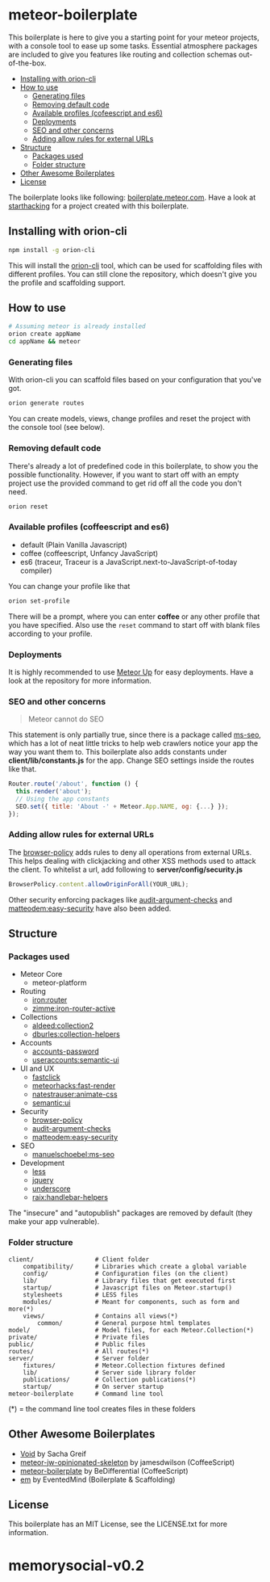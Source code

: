 # meteor-boilerplate

This boilerplate is here to give you a starting point for your meteor projects, with a console tool to ease up some tasks. Essential atmosphere packages are included to give you features like routing and collection schemas out-of-the-box.  

<!-- toc -->

* [Installing with orion-cli](#installing-with-orion-cli)
* [How to use](#how-to-use)
  * [Generating files](#generating-files)
  * [Removing default code](#removing-default-code)
  * [Available profiles (cofeescript and es6)](#available-profiles-cofeescript-and-es6)
  * [Deployments](#deployments)
  * [SEO and other concerns](#seo-and-other-concerns)
  * [Adding allow rules for external URLs](#adding-allow-rules-for-external-urls)
* [Structure](#structure)
  * [Packages used](#packages-used)
  * [Folder structure](#folder-structure)
* [Other Awesome Boilerplates](#other-awesome-boilerplates)
* [License](#license)

<!-- toc stop -->

The boilerplate looks like following: [boilerplate.meteor.com](http://boilerplate.meteor.com). Have a look at [starthacking](http://starthacking.meteor.com/) for a project created with this boilerplate.

## Installing with orion-cli

```bash
npm install -g orion-cli
```

This will install the [orion-cli](https://github.com/matteodem/orion-cli) tool, which can be used for scaffolding files with different profiles.
You can still clone the repository, which doesn't give you the profile and scaffolding support.

## How to use

```sh
# Assuming meteor is already installed
orion create appName
cd appName && meteor
```

### Generating files

With orion-cli you can scaffold files based on your configuration that you've got.

```sh
orion generate routes
```

You can create models, views, change profiles and reset the project with the console tool (see below).


### Removing default code

There's already a lot of predefined code in this boilerplate, to show you the possible functionality. However, if you want to start off with an
empty project use the provided command to get rid off all the code you don't need.

```sh
orion reset
```

### Available profiles (coffeescript and es6)

* default (Plain Vanilla Javascript)
* coffee (coffeescript, Unfancy JavaScript)
* es6 (traceur, Traceur is a JavaScript.next-to-JavaScript-of-today compiler)

You can change your profile like that
```sh
orion set-profile
```

There will be a prompt, where you can enter __coffee__ or any other profile that you have specified. Also use the ```reset``` command to start off with blank files according to your profile.

### Deployments

It is highly recommended to use [Meteor Up](https://github.com/arunoda/meteor-up) for easy deployments. 
Have a look at the repository for more information.

### SEO and other concerns

> Meteor cannot do SEO 

This statement is only partially true, since there is a package called [ms-seo](https://github.com/DerMambo/ms-seo), which
has a lot of neat little tricks to help web crawlers notice your app the way you want them to. This boilerplate also adds constants under
__client/lib/constants.js__ for the app. Change SEO settings inside the routes like that.

```javascript
Router.route('/about', function () {
  this.render('about');
  // Using the app constants
  SEO.set({ title: 'About -' + Meteor.App.NAME, og: {...} });
});
```

### Adding allow rules for external URLs

The [browser-policy](https://atmospherejs.com/meteor/browser-policy) adds rules to deny all operations from external URLs.
This helps dealing with clickjacking and other XSS methods used to attack the client. To whitelist a url, add following to 
__server/config/security.js__

```javascript
BrowserPolicy.content.allowOriginForAll(YOUR_URL);
```

Other security enforcing packages like [audit-argument-checks](https://docs.meteor.com/#/full/auditargumentchecks) and 
[matteodem:easy-security](https://github.com/matteodem/meteor-easy-security) have also been added.

## Structure

### Packages used

* Meteor Core
  * meteor-platform
* Routing
  * [iron:router](https://github.com/EventedMind/iron-router)
  * [zimme:iron-router-active](https://github.com/zimme/meteor-iron-router-active)
* Collections
  * [aldeed:collection2](https://github.com/aldeed/meteor-collection2)
  * [dburles:collection-helpers](https://github.com/dburles/meteor-collection-helpers)
* Accounts
  * [accounts-password](https://github.com/meteor/meteor/tree/devel/packages/accounts-password)
  * [useraccounts:semantic-ui](https://github.com/meteor-useraccounts/semantic-ui)
* UI and UX
  * [fastclick](https://github.com/meteor/meteor/tree/devel/packages/fastclick)
  * [meteorhacks:fast-render](https://github.com/meteorhacks/fast-render)
  * [natestrauser:animate-css](https://github.com/nate-strauser/meteor-animate-css/)
  * [semantic:ui](https://github.com/Semantic-Org/Semantic-UI-Meteor/)
* Security
  * [browser-policy](https://github.com/meteor/meteor/tree/devel/packages/browser-policy)
  * [audit-argument-checks](https://github.com/meteor/meteor/tree/devel/packages/audit-argument-checks)
  * [matteodem:easy-security](https://github.com/matteodem/meteor-easy-security)
* SEO
  * [manuelschoebel:ms-seo](https://github.com/DerMambo/ms-seo)
* Development
  * [less](https://github.com/meteor/meteor/tree/devel/packages/less)
  * [jquery](https://github.com/meteor/meteor/tree/devel/packages/jquery)
  * [underscore](https://github.com/meteor/meteor/tree/devel/packages/underscore)
  * [raix:handlebar-helpers](https://github.com/raix/Meteor-handlebar-helpers)

The "insecure" and "autopublish" packages are removed by default (they make your app vulnerable).

### Folder structure

```
client/ 				# Client folder
    compatibility/      # Libraries which create a global variable
    config/             # Configuration files (on the client)
	lib/                # Library files that get executed first
    startup/            # Javascript files on Meteor.startup()
    stylesheets         # LESS files
    modules/            # Meant for components, such as form and more(*)
	views/			    # Contains all views(*)
	    common/         # General purpose html templates
model/  				# Model files, for each Meteor.Collection(*)
private/                # Private files
public/                 # Public files
routes/                 # All routes(*)
server/					# Server folder
    fixtures/           # Meteor.Collection fixtures defined
    lib/                # Server side library folder
    publications/       # Collection publications(*)
    startup/            # On server startup
meteor-boilerplate		# Command line tool
```

(*) = the command line tool creates files in these folders

## Other Awesome Boilerplates

- [Void](https://github.com/SachaG/Void) by Sacha Greif
- [meteor-jw-opinionated-skeleton](https://github.com/jamesdwilson/meteor-jw-opinionated-skeleton) by jamesdwilson (CoffeeScript)
- [meteor-boilerplate](https://github.com/BeDifferential/meteor-boilerplate) by BeDifferential (CoffeeScript)
- [em](https://github.com/EventedMind/em) by EventedMind (Boilerplate & Scaffolding)

## License
This boilerplate has an MIT License, see the LICENSE.txt for more information.
# memorysocial-v0.2 
